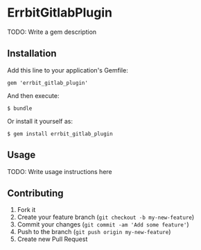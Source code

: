 # ErrbitGitlabPlugin

TODO: Write a gem description

## Installation

Add this line to your application's Gemfile:

    gem 'errbit_gitlab_plugin'

And then execute:

    $ bundle

Or install it yourself as:

    $ gem install errbit_gitlab_plugin

## Usage

TODO: Write usage instructions here

## Contributing

1. Fork it
2. Create your feature branch (`git checkout -b my-new-feature`)
3. Commit your changes (`git commit -am 'Add some feature'`)
4. Push to the branch (`git push origin my-new-feature`)
5. Create new Pull Request
